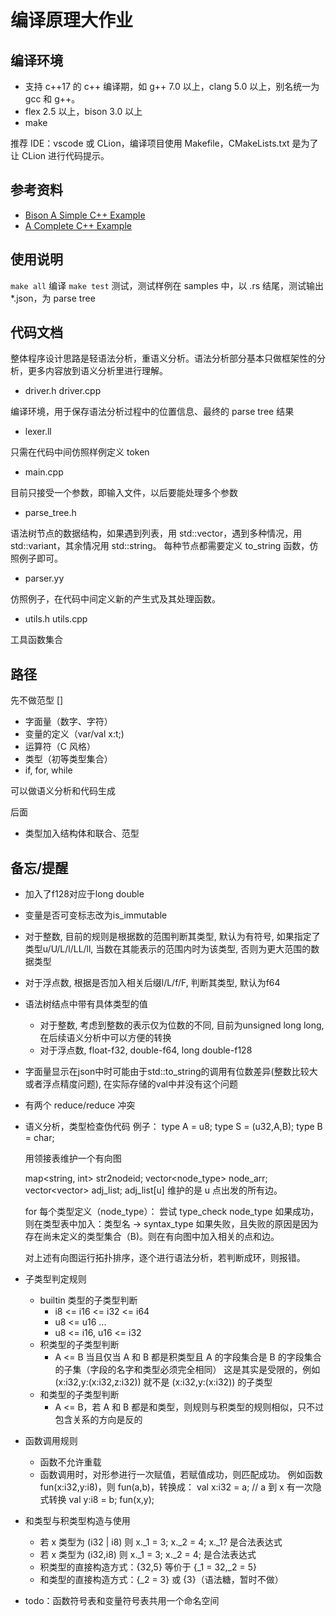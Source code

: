 # 编译原理大作业

## 编译环境

- 支持 c++17 的 c++ 编译期，如 g++ 7.0 以上，clang 5.0 以上，别名统一为 gcc 和 g++。
- flex 2.5 以上，bison 3.0 以上
- make

推荐 IDE：vscode 或 CLion，编译项目使用 Makefile，CMakeLists.txt 是为了让 CLion 进行代码提示。

## 参考资料

- [Bison A Simple C++ Example](https://www.gnu.org/software/bison/manual/html_node/A-Simple-C_002b_002b-Example.html)
- [A Complete C++ Example](https://www.gnu.org/software/bison/manual/html_node/A-Complete-C_002b_002b-Example.html#A-Complete-C_002b_002b-Example)

## 使用说明

`make all` 编译
`make test` 测试，测试样例在 samples 中，以 .rs 结尾，测试输出 *.json，为 parse tree

## 代码文档

整体程序设计思路是轻语法分析，重语义分析。语法分析部分基本只做框架性的分析，更多内容放到语义分析里进行理解。

- driver.h driver.cpp

编译环境，用于保存语法分析过程中的位置信息、最终的 parse tree 结果

- lexer.ll

只需在代码中间仿照样例定义 token

- main.cpp

目前只接受一个参数，即输入文件，以后要能处理多个参数

- parse_tree.h

语法树节点的数据结构，如果遇到列表，用 std::vector，遇到多种情况，用 std::variant，其余情况用 std::string。
每种节点都需要定义 to_string 函数，仿照例子即可。

- parser.yy

仿照例子，在代码中间定义新的产生式及其处理函数。

- utils.h utils.cpp

工具函数集合

## 路径

先不做范型 []
- 字面量（数字、字符）
- 变量的定义（var/val x:t;)
- 运算符（C 风格）
- 类型（初等类型集合）
- if, for, while

可以做语义分析和代码生成

后面
- 类型加入结构体和联合、范型

## 备忘/提醒
- 加入了f128对应于long double
- 变量是否可变标志改为is_immutable
- 对于整数, 目前的规则是根据数的范围判断其类型, 默认为有符号, 如果指定了类型u/U/L/l/LL/ll, 当数在其能表示的范围内时为该类型, 否则为更大范围的数据类型
- 对于浮点数, 根据是否加入相关后缀l/L/f/F, 判断其类型, 默认为f64
- 语法树结点中带有具体类型的值
    - 对于整数, 考虑到整数的表示仅为位数的不同, 目前为unsigned long long, 在后续语义分析中可以方便的转换
    - 对于浮点数, float-f32, double-f64, long double-f128
- 字面量显示在json中时可能由于std::to_string的调用有位数差异(整数比较大或者浮点精度问题), 在实际存储的val中并没有这个问题
- 有两个 reduce/reduce 冲突
- 语义分析，类型检查伪代码
    例子：
        type A = u8;
        type S = (u32,A,B);
        type B = char;

    用领接表维护一个有向图

    map<string, int> str2nodeid;
    vector<node_type> node_arr;
    vector<vector<int>> adj_list;
    adj_list[u] 维护的是 u 点出发的所有边。

    for 每个类型定义（node_type）：
        尝试 type_check node_type
        如果成功，则在类型表中加入：类型名 -> syntax_type
        如果失败，且失败的原因是因为存在尚未定义的类型集合（B)。则在有向图中加入相关的点和边。

    对上述有向图运行拓扑排序，逐个进行语法分析，若判断成环，则报错。

- 子类型判定规则
    - builtin 类型的子类型判断
        - i8 <= i16 <= i32 <= i64
        - u8 <= u16 ...
        - u8 <= i16, u16 <= i32
    - 积类型的子类型判断
        - A <= B 当且仅当 A 和 B 都是积类型且 A 的字段集合是 B 的字段集合的子集（字段的名字和类型必须完全相同）
        这是其实是受限的，例如 (x:i32,y:(x:i32,z:i32)) 就不是 (x:i32,y:(x:i32)) 的子类型
    - 和类型的子类型判断
        - A <= B，若 A 和 B 都是和类型，则规则与积类型的规则相似，只不过包含关系的方向是反的

- 函数调用规则
    - 函数不允许重载
    - 函数调用时，对形参进行一次赋值，若赋值成功，则匹配成功。
    例如函数 fun(x:i32,y:i8)，则 fun(a,b)，转换成：
        val x:i32 = a; // a 到 x 有一次隐式转换
        val y:i8 = b;
        fun(x,y);
    
- 和类型与积类型构造与使用
    - 若 x 类型为 (i32 | i8)
    则 x._1 = 3; x._2 = 4;
    x._1? 是合法表达式
    - 若 x 类型为 (i32,i8)
    则 x._1 = 3; x._2 = 4; 是合法表达式
    - 积类型的直接构造方式：{32,5} 等价于 {_1 = 32,_2 = 5}
    - 和类型的直接构造方式：{_2 = 3} 或 {3}（语法糖，暂时不做）

- todo：函数符号表和变量符号表共用一个命名空间